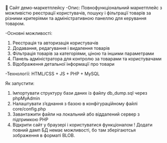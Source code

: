 🛒 Сайт демо-маркетплейсу
-Опис:
Повнофункціональний маркетплейс з можливістю реєстрації користувачів, пошуку і фільтрації товарів за різними критеріями та адміністративною панеллю для керування товаром.

-Основні можливості:
1. Реєстрація та авторизація користувачів
2. Додавання, редагування і видалення товарів
3. Фільтрація товарів за категоріями, ціною та іншими параметрами
4. Панель адміністратора для контролю за товарами та користувачами
5. Відображення детальної інформації про товари

-Технології:
HTML/CSS + JS + PHP + MySQL

Як запустити:
1. Імпортувати структуру бази даних із файлу db_dump.sql через phpMyAdmin
2. Налаштувати з’єднання з базою в конфігураційному файлі core/config.php
3. Завантажити файли на локальний або віддалений сервер з підтримкою PHP
4. Відкрити сайт у браузері і користуватися функціоналом
! Додати повний дамп БД немає можливості, бо там зберігаютсья зображення в форматі BLOB.


